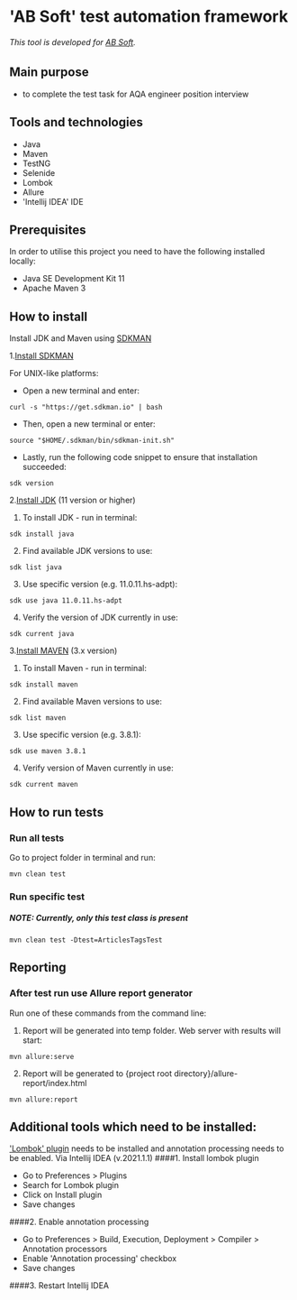 # 'AB Soft' test automation framework
###### This tool is developed for [AB Soft](https://ab-soft.net/).

## Main purpose
- to complete the test task for AQA engineer position interview 

## Tools and technologies
- Java
- Maven
- TestNG
- Selenide
- Lombok
- Allure
- 'Intellij IDEA' IDE



## Prerequisites
In order to utilise this project you need to have the following installed locally:
- Java SE Development Kit 11
- Apache Maven 3


## How to install
Install JDK and Maven using [SDKMAN](https://sdkman.io/)

1.[Install SDKMAN](https://sdkman.io/install) 

For UNIX-like platforms:
- Open a new terminal and enter:

```shell. 
curl -s "https://get.sdkman.io" | bash
```
- Then, open a new terminal or enter:
```shell. 
source "$HOME/.sdkman/bin/sdkman-init.sh"
```
- Lastly, run the following code snippet to ensure that installation succeeded:
```shell. 
sdk version
```


2.[Install JDK](https://sdkman.io/jdks#AdoptOpenJDK) (11 version or higher)
1. To install JDK - run in terminal:
```shell
sdk install java
````
2. Find available JDK versions to use:
```shell
sdk list java
````
3. Use specific version (e.g. 11.0.11.hs-adpt):
```shell
sdk use java 11.0.11.hs-adpt
````
4. Verify the version of JDK currently in use:
```shell
sdk current java
````

3.[Install MAVEN](https://sdkman.io/sdks#maven) (3.x version)
1. To install Maven - run in terminal:
```shell
sdk install maven   
```
2. Find available Maven versions to use:
```shell
sdk list maven
````
3. Use specific version (e.g. 3.8.1):
```shell
sdk use maven 3.8.1
````
4. Verify version of Maven currently in use:
```shell
sdk current maven
````

## How to run tests
### Run all tests
Go to project folder in terminal and run:
```shell
mvn clean test
```
### Run specific test
##### NOTE: Currently, only this test class is present
```shell
mvn clean test -Dtest=ArticlesTagsTest
```

## Reporting
### After test run use Allure report generator
Run one of these commands from the command line:
1. Report will be generated into temp folder. Web server with results will start:
```shell
mvn allure:serve
```
2. Report will be generated tо {project root directory}/allure-report/index.html
```shell
mvn allure:report
```


## Additional tools which need to be installed:
['Lombok' plugin](https://projectlombok.org/setup/intellij) needs to be installed and annotation processing needs to be enabled.
Via Intellij IDEA (v.2021.1.1)
####1. Install lombok plugin 
- Go to Preferences > Plugins
- Search for Lombok plugin 
- Click on Install plugin
- Save changes 

####2. Enable annotation processing
- Go to Preferences > Build, Execution, Deployment > Compiler > Annotation processors
- Enable 'Annotation processing' checkbox
- Save changes

####3. Restart Intellij IDEA